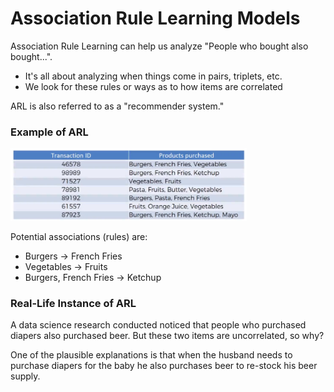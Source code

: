 # Association Rule Learning Models
Association Rule Learning can help us analyze "People who bought also bought...".
- It's all about analyzing when things come in pairs, triplets, etc.
- We look for these rules or ways as to how items are correlated

ARL is also referred to as a "recommender system."

### Example of ARL
<img src="images/readme/market_basket_optimization_example.png" height="75%" width="75%"></img>

Potential associations (rules) are:
- Burgers -> French Fries
- Vegetables -> Fruits
- Burgers, French Fries -> Ketchup

### Real-Life Instance of ARL
A data science research conducted noticed that people who purchased diapers also purchased beer. But these two items are uncorrelated, so why?

One of the plausible explanations is that when the husband needs to purchase diapers for the baby he also purchases beer to re-stock his beer supply.